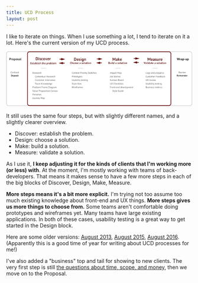 ```yaml
---
title: UCD Process
layout: post
---
```


I like to iterate on things. When I use something a lot, I tend to iterate on it a lot. Here's the current version of my UCD process.

[![](/img/ucd-process-700.png)](/img/ucd-process.png)

It still uses the same four steps, but with slightly different names, and a slightly clearer overview.

- Discover: establish the problem.
- Design: choose a solution.
- Make: build a solution.
- Measure: validate a solution.

As I use it, **I keep adjusting it for the kinds of clients that I'm working more (or less) with**. At the moment, I'm mostly working with teams of back-developers. That means it makes sense to have a few more steps in each of the big blocks of Discover, Design, Make, Measure.

**More steps means it's a bit more explicit.** I'm trying not too assume too much existing knowledge about front-end and UX things. **More steps gives us more things to choose from.** Some teams aren't comfortable doing prototypes and wireframes yet. Many teams have large existing applications. In both of these cases, usability testing is a great way to get started in the Design block.

Here are some older versions: [August 2013](/2013/08/28/user-centered-design-process/), [August 2015](/2015/08/20/user-centered-design-process-2/), [August 2016](/2016/08/22/user-centered-design-process-again/). (Apparently this is a good time of year for writing about UCD processes for me!)

I've also added a "business" top and tail for showing to new clients. The very first step is still [the questions about time, scope, and money](https://github.com/SteveBarnett/Client-Questionnaire), then we move on to the Proposal.
